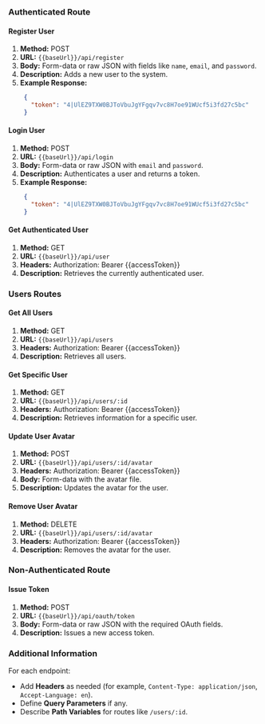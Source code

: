 ### Authenticated Route

#### Register User

1. **Method:** POST
2. **URL:** `{{baseUrl}}/api/register`
3. **Body:** Form-data or raw JSON with fields like `name`, `email`, and `password`.
4. **Description:** Adds a new user to the system.
5. **Example Response:**
   ```json
    {
      "token": "4|UlEZ9TXW0BJToVbuJgYFgqv7vc8H7oe91WUcf5i3fd27c5bc"
    }
   ```

#### Login User

1. **Method:** POST
2. **URL:** `{{baseUrl}}/api/login`
3. **Body:** Form-data or raw JSON with `email` and `password`.
4. **Description:** Authenticates a user and returns a token.
5. **Example Response:**
   ```json
    {
      "token": "4|UlEZ9TXW0BJToVbuJgYFgqv7vc8H7oe91WUcf5i3fd27c5bc"
    }
   ```

#### Get Authenticated User

1. **Method:** GET
2. **URL:** `{{baseUrl}}/api/user`
3. **Headers:** Authorization: Bearer {{accessToken}}
4. **Description:** Retrieves the currently authenticated user.

### Users Routes

#### Get All Users

1. **Method:** GET
2. **URL:** `{{baseUrl}}/api/users`
3. **Headers:** Authorization: Bearer {{accessToken}}
4. **Description:** Retrieves all users.

#### Get Specific User

1. **Method:** GET
2. **URL:** `{{baseUrl}}/api/users/:id`
3. **Headers:** Authorization: Bearer {{accessToken}}
4. **Description:** Retrieves information for a specific user.

#### Update User Avatar

1. **Method:** POST
2. **URL:** `{{baseUrl}}/api/users/:id/avatar`
3. **Headers:** Authorization: Bearer {{accessToken}}
4. **Body:** Form-data with the avatar file.
5. **Description:** Updates the avatar for the user.

#### Remove User Avatar

1. **Method:** DELETE
2. **URL:** `{{baseUrl}}/api/users/:id/avatar`
3. **Headers:** Authorization: Bearer {{accessToken}}
4. **Description:** Removes the avatar for the user.

### Non-Authenticated Route

#### Issue Token

1. **Method:** POST
2. **URL:** `{{baseUrl}}/api/oauth/token`
3. **Body:** Form-data or raw JSON with the required OAuth fields.
4. **Description:** Issues a new access token.

### Additional Information

For each endpoint:

- Add **Headers** as needed (for example, `Content-Type: application/json`, `Accept-Language: en`).
- Define **Query Parameters** if any.
- Describe **Path Variables** for routes like `/users/:id`.

